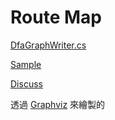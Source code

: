# Route Map

[DfaGraphWriter.cs](https://github.com/aspnet/AspNetCore/blob/master/src/Http/Routing/src/Internal/DfaGraphWriter.cs)

[Sample](https://github.com/aspnet/AspNetCore/blob/master/src/Http/Routing/test/testassets/RoutingSandbox/UseEndpointRoutingStartup.cs#L75)

[Discuss](https://mobile.twitter.com/khellang/status/1182017326381752320)

透過 [Graphviz](https://www.graphviz.org/) 來繪製的
